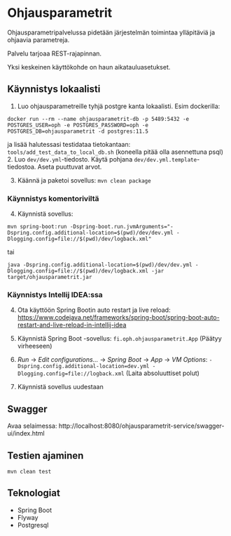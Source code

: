 # Ohjausparametrit

Ohjausparametripalvelussa pidetään järjestelmän toimintaa ylläpitäviä ja ohjaavia parametreja.

Palvelu tarjoaa REST-rajapinnan. 

Yksi keskeinen käyttökohde on haun aikatauluasetukset.

## Käynnistys lokaalisti

1. Luo ohjausparametreille tyhjä postgre kanta lokaalisti. Esim dockerilla: 
```
docker run --rm --name ohjausparametrit-db -p 5489:5432 -e POSTGRES_USER=oph -e POSTGRES_PASSWORD=oph -e POSTGRES_DB=ohjausparametrit -d postgres:11.5
```
ja lisää halutessasi testidataa tietokantaan: `tools/add_test_data_to_local_db.sh` (koneella pitää olla asennettuna psql)
2. Luo `dev/dev.yml`-tiedosto. Käytä pohjana `dev/dev.yml.template`-tiedostoa. Aseta puuttuvat arvot.

3. Käännä ja paketoi sovellus: `mvn clean package`

### Käynnistys komentoriviltä

4. Käynnistä sovellus:
```
mvn spring-boot:run -Dspring-boot.run.jvmArguments="-Dspring.config.additional-location=$(pwd)/dev/dev.yml -Dlogging.config=file://$(pwd)/dev/logback.xml"
```
tai 
```
java -Dspring.config.additional-location=$(pwd)/dev/dev.yml -Dlogging.config=file://$(pwd)/dev/logback.xml -jar target/ohjausparametrit.jar
```

### Käynnistys Intellij IDEA:ssa

4. Ota käyttöön Spring Bootin auto restart ja live reload: https://www.codejava.net/frameworks/spring-boot/spring-boot-auto-restart-and-live-reload-in-intellij-idea

5. Käynnistä Spring Boot -sovellus: `fi.oph.ohjausparametrit.App` (Päätyy virheeseen)

6. *Run* -> *Edit configurations...* -> *Spring Boot* -> *App* -> *VM Options*: `-Dspring.config.additional-location=dev.yml -Dlogging.config=file://logback.xml` (Laita absoluuttiset polut)

7. Käynnistä sovellus uudestaan

## Swagger

Avaa selaimessa: http://localhost:8080/ohjausparametrit-service/swagger-ui/index.html

## Testien ajaminen

`mvn clean test`

## Teknologiat

- Spring Boot
- Flyway
- Postgresql
